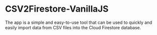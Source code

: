 # CSV2Firestore-VanillaJS
The app is a simple and easy-to-use tool that can be used to quickly and easily import data from CSV files into the Cloud Firestore database.
